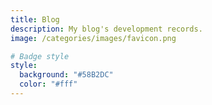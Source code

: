 ```yaml
---
title: Blog
description: My blog's development records.
image: /categories/images/favicon.png

# Badge style
style:
  background: "#58B2DC"
  color: "#fff"
---
```

